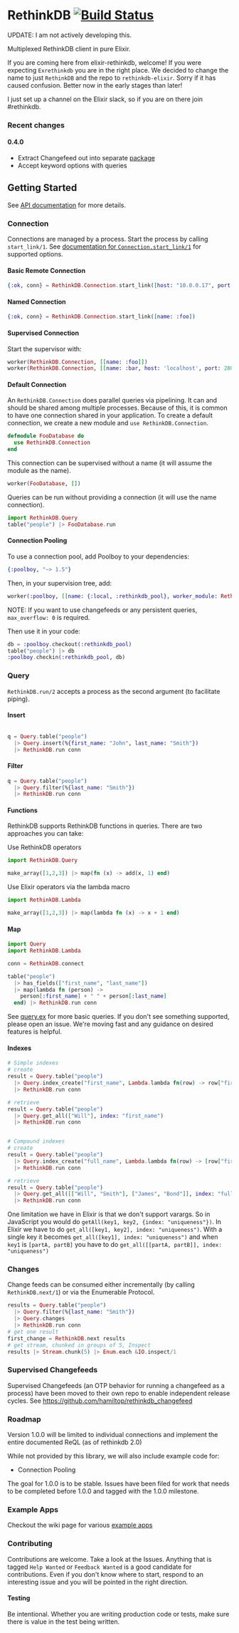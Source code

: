 RethinkDB [![Build Status](https://travis-ci.org/hamiltop/rethinkdb-elixir.svg?branch=master)](https://travis-ci.org/hamiltop/rethinkdb-elixir)
===========
UPDATE: I am not actively developing this.

Multiplexed RethinkDB client in pure Elixir.

If you are coming here from elixir-rethinkdb, welcome!
If you were expecting `Exrethinkdb` you are in the right place. We decided to change the name to just `RethinkDB` and the repo to `rethinkdb-elixir`. Sorry if it has caused confusion. Better now in the early stages than later!

I just set up a channel on the Elixir slack, so if you are on there join #rethinkdb.

### Recent changes

#### 0.4.0

* Extract Changefeed out into separate [package](https://github.com/hamiltop/rethinkdb_changefeed)
* Accept keyword options with queries

## Getting Started

See [API documentation](http://hexdocs.pm/rethinkdb/) for more details.

### Connection

Connections are managed by a process. Start the process by calling `start_link/1`. See [documentation for `Connection.start_link/1`](http://hexdocs.pm/rethinkdb/RethinkDB.Connection.html#start_link/1) for supported options.

#### Basic Remote Connection

```elixir
{:ok, conn} = RethinkDB.Connection.start_link([host: "10.0.0.17", port: 28015])
```

#### Named Connection

```elixir
{:ok, conn} = RethinkDB.Connection.start_link([name: :foo])
```

#### Supervised Connection

Start the supervisor with:

```elixir
worker(RethinkDB.Connection, [[name: :foo]])
worker(RethinkDB.Connection, [[name: :bar, host: 'localhost', port: 28015]])
```

#### Default Connection

An `RethinkDB.Connection` does parallel queries via pipelining. It can and should be shared among multiple processes. Because of this, it is common to have one connection shared in your application. To create a default connection, we create a new module and `use RethinkDB.Connection`.

```elixir
defmodule FooDatabase do
  use RethinkDB.Connection
end
```

This connection can be supervised without a name (it will assume the module as the name).

```elixir
worker(FooDatabase, [])
```

Queries can be run without providing a connection (it will use the name connection).

```elixir
import RethinkDB.Query
table("people") |> FooDatabase.run
```

#### Connection Pooling

To use a connection pool, add Poolboy to your dependencies:

```elixir
{:poolboy, "~> 1.5"}
```

Then, in your supervision tree, add:

```elixir
worker(:poolboy, [[name: {:local, :rethinkdb_pool}, worker_module: RethinkDB.Connection, size: 10, max_overflow: 0], [])
```

NOTE: If you want to use changefeeds or any persistent queries, `max_overflow: 0` is required.

Then use it in your code:

```elixir
db = :poolboy.checkout(:rethinkdb_pool)
table("people") |> db
:poolboy.checkin(:rethinkdb_pool, db)
```

### Query

`RethinkDB.run/2` accepts a process as the second argument (to facilitate piping).

#### Insert

```elixir

q = Query.table("people")
  |> Query.insert(%{first_name: "John", last_name: "Smith"})
  |> RethinkDB.run conn
```

#### Filter

```elixir
q = Query.table("people")
  |> Query.filter(%{last_name: "Smith"})
  |> RethinkDB.run conn
```

#### Functions

RethinkDB supports RethinkDB functions in queries. There are two approaches you can take:

Use RethinkDB operators

```elixir
import RethinkDB.Query

make_array([1,2,3]) |> map(fn (x) -> add(x, 1) end)
```

Use Elixir operators via the lambda macro

```elixir
import RethinkDB.Lambda

make_array([1,2,3]) |> map(lambda fn (x) -> x + 1 end)
```

#### Map

```elixir
import Query
import RethinkDB.Lambda

conn = RethinkDB.connect

table("people")
  |> has_fields(["first_name", "last_name"])
  |> map(lambda fn (person) ->
    person[:first_name] + " " + person[:last_name]
  end) |> RethinkDB.run conn
```

See [query.ex](lib/rethinkdb/query.ex) for more basic queries. If you don't see something supported, please open an issue. We're moving fast and any guidance on desired features is helpful.

#### Indexes

```elixir
# Simple indexes
# create
result = Query.table("people")
  |> Query.index_create("first_name", Lambda.lambda fn(row) -> row["first_name"] end)
  |> RethinkDB.run conn

# retrieve
result = Query.table("people")
  |> Query.get_all(["Will"], index: "first_name")
  |> RethinkDB.run conn


# Compound indexes
# create
result = Query.table("people")
  |> Query.index_create("full_name", Lambda.lambda fn(row) -> [row["first_name"], row["last_name"]] end)
  |> RethinkDB.run conn

# retrieve
result = Query.table("people")
  |> Query.get_all([["Will", "Smith"], ["James", "Bond"]], index: "full_name")
  |> RethinkDB.run conn
```

One limitation we have in Elixir is that we don't support varargs. So in JavaScript you would do `getAll(key1, key2, {index: "uniqueness"})`. In Elixir we have to do `get_all([key1, key2], index: "uniqueness")`. With a single key it becomes `get_all([key1], index: "uniqueness")` and when `key1` is `[partA, partB]` you have to do `get_all([[partA, partB]], index: "uniqueness")`

### Changes

Change feeds can be consumed either incrementally (by calling `RethinkDB.next/1`) or via the Enumerable Protocol.

```elixir
results = Query.table("people")
  |> Query.filter(%{last_name: "Smith"})
  |> Query.changes
  |> RethinkDB.run conn
# get one result
first_change = RethinkDB.next results
# get stream, chunked in groups of 5, Inspect
results |> Stream.chunk(5) |> Enum.each &IO.inspect/1
```

### Supervised Changefeeds

Supervised Changefeeds (an OTP behavior for running a changefeed as a process) have been moved to their own repo to enable independent release cycles. See https://github.com/hamiltop/rethinkdb_changefeed

### Roadmap

Version 1.0.0 will be limited to individual connections and implement the entire documented ReQL (as of rethinkdb 2.0)

While not provided by this library, we will also include example code for:

* Connection Pooling

The goal for 1.0.0 is to be stable. Issues have been filed for work that needs to be completed before 1.0.0 and tagged with the 1.0.0 milestone.


### Example Apps

Checkout the wiki page for various [example apps](https://github.com/hamiltop/rethinkdb-elixir/wiki/Example-Apps)

### Contributing

Contributions are welcome. Take a look at the Issues. Anything that is tagged `Help Wanted` or `Feedback Wanted` is a good candidate for contributions. Even if you don't know where to start, respond to an interesting issue and you will be pointed in the right direction.

#### Testing

Be intentional. Whether you are writing production code or tests, make sure there is value in the test being written.
